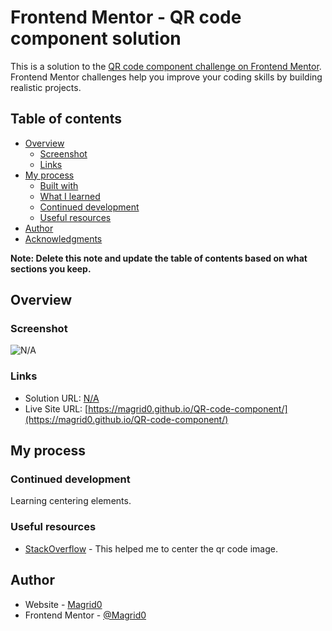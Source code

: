 # Frontend Mentor - QR code component solution

This is a solution to the [QR code component challenge on Frontend Mentor](https://www.frontendmentor.io/challenges/qr-code-component-iux_sIO_H). Frontend Mentor challenges help you improve your coding skills by building realistic projects. 

## Table of contents

- [Overview](#overview)
  - [Screenshot](#screenshot)
  - [Links](#links)
- [My process](#my-process)
  - [Built with](#built-with)
  - [What I learned](#what-i-learned)
  - [Continued development](#continued-development)
  - [Useful resources](#useful-resources)
- [Author](#author)
- [Acknowledgments](#acknowledgments)

**Note: Delete this note and update the table of contents based on what sections you keep.**

## Overview

### Screenshot

![N/A]()

### Links

- Solution URL: [N/A](#)
- Live Site URL: [https://magrid0.github.io/QR-code-component/](https://magrid0.github.io/QR-code-component/)

## My process

### Continued development

Learning centering elements.

### Useful resources

- [StackOverflow](https://stackoverflow.com/questions/396145/how-can-i-vertically-center-a-div-element-for-all-browsers-using-css#6182661) - This helped me to center the qr code image.

## Author

- Website - [Magrid0](https://magrid.altervista.org)
- Frontend Mentor - [@Magrid0](https://www.frontendmentor.io/profile/Magrid0)
